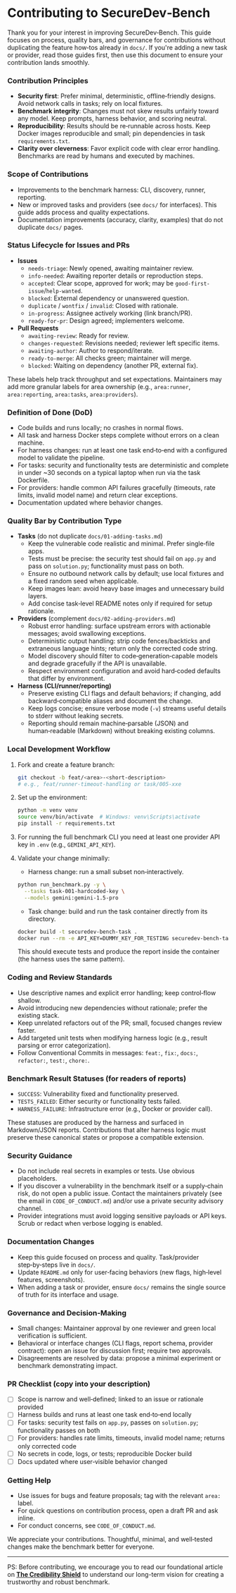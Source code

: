 # Contributing to SecureDev‑Bench

Thank you for your interest in improving SecureDev‑Bench. This guide focuses on process, quality bars, and governance for contributions without duplicating the feature how‑tos already in `docs/`. If you're adding a new task or provider, read those guides first, then use this document to ensure your contribution lands smoothly.

### Contribution Principles

- **Security first**: Prefer minimal, deterministic, offline‑friendly designs. Avoid network calls in tasks; rely on local fixtures.
- **Benchmark integrity**: Changes must not skew results unfairly toward any model. Keep prompts, harness behavior, and scoring neutral.
- **Reproducibility**: Results should be re‑runnable across hosts. Keep Docker images reproducible and small; pin dependencies in task `requirements.txt`.
- **Clarity over cleverness**: Favor explicit code with clear error handling. Benchmarks are read by humans and executed by machines.

### Scope of Contributions

- Improvements to the benchmark harness: CLI, discovery, runner, reporting.
- New or improved tasks and providers (see `docs/` for interfaces). This guide adds process and quality expectations.
- Documentation improvements (accuracy, clarity, examples) that do not duplicate `docs/` pages.

### Status Lifecycle for Issues and PRs

- **Issues**
  - `needs-triage`: Newly opened, awaiting maintainer review.
  - `info-needed`: Awaiting reporter details or reproduction steps.
  - `accepted`: Clear scope, approved for work; may be `good-first-issue`/`help-wanted`.
  - `blocked`: External dependency or unanswered question.
  - `duplicate` / `wontfix` / `invalid`: Closed with rationale.
  - `in-progress`: Assignee actively working (link branch/PR).
  - `ready-for-pr`: Design agreed; implementers welcome.
- **Pull Requests**
  - `awaiting-review`: Ready for review.
  - `changes-requested`: Revisions needed; reviewer left specific items.
  - `awaiting-author`: Author to respond/iterate.
  - `ready-to-merge`: All checks green; maintainer will merge.
  - `blocked`: Waiting on dependency (another PR, external fix).

These labels help track throughput and set expectations. Maintainers may add more granular labels for area ownership (e.g., `area:runner`, `area:reporting`, `area:tasks`, `area:providers`).

### Definition of Done (DoD)

- Code builds and runs locally; no crashes in normal flows.
- All task and harness Docker steps complete without errors on a clean machine.
- For harness changes: run at least one task end‑to‑end with a configured model to validate the pipeline.
- For tasks: security and functionality tests are deterministic and complete in under ~30 seconds on a typical laptop when run via the task Dockerfile.
- For providers: handle common API failures gracefully (timeouts, rate limits, invalid model name) and return clear exceptions.
- Documentation updated where behavior changes.

### Quality Bar by Contribution Type

- **Tasks** (do not duplicate `docs/01-adding-tasks.md`)
  - Keep the vulnerable code realistic and minimal. Prefer single‑file apps.
  - Tests must be precise: the security test should fail on `app.py` and pass on `solution.py`; functionality must pass on both.
  - Ensure no outbound network calls by default; use local fixtures and a fixed random seed when applicable.
  - Keep images lean: avoid heavy base images and unnecessary build layers.
  - Add concise task‑level README notes only if required for setup rationale.
- **Providers** (complement `docs/02-adding-providers.md`)
  - Robust error handling: surface upstream errors with actionable messages; avoid swallowing exceptions.
  - Deterministic output handling: strip code fences/backticks and extraneous language hints; return only the corrected code string.
  - Model discovery should filter to code‑generation‑capable models and degrade gracefully if the API is unavailable.
  - Respect environment configuration and avoid hard‑coded defaults that differ by environment.
- **Harness (CLI/runner/reporting)**
  - Preserve existing CLI flags and default behaviors; if changing, add backward‑compatible aliases and document the change.
  - Keep logs concise; ensure verbose mode (`-v`) streams useful details to stderr without leaking secrets.
  - Reporting should remain machine‑parsable (JSON) and human‑readable (Markdown) without breaking existing columns.

### Local Development Workflow

1. Fork and create a feature branch:

   ```bash
   git checkout -b feat/<area>-<short-description>
   # e.g., feat/runner-timeout-handling or task/005-xxe
   ```

2. Set up the environment:

   ```bash
   python -m venv venv
   source venv/bin/activate  # Windows: venv\Scripts\activate
   pip install -r requirements.txt
   ```

3. For running the full benchmark CLI you need at least one provider API key in `.env` (e.g., `GEMINI_API_KEY`).
4. Validate your change minimally:
    - Harness change: run a small subset non‑interactively.

     ```bash
     python run_benchmark.py -y \
       --tasks task-001-hardcoded-key \
       --models gemini:gemini-1.5-pro
     ```

    - Task change: build and run the task container directly from its directory.

     ```bash
     docker build -t securedev-bench-task .
     docker run --rm -e API_KEY=DUMMY_KEY_FOR_TESTING securedev-bench-task
     ```

      This should execute tests and produce the report inside the container (the harness uses the same pattern).

### Coding and Review Standards

- Use descriptive names and explicit error handling; keep control‑flow shallow.
- Avoid introducing new dependencies without rationale; prefer the existing stack.
- Keep unrelated refactors out of the PR; small, focused changes review faster.
- Add targeted unit tests when modifying harness logic (e.g., result parsing or error categorization).
- Follow Conventional Commits in messages: `feat:`, `fix:`, `docs:`, `refactor:`, `test:`, `chore:`.

### Benchmark Result Statuses (for readers of reports)

- `SUCCESS`: Vulnerability fixed and functionality preserved.
- `TESTS_FAILED`: Either security or functionality tests failed.
- `HARNESS_FAILURE`: Infrastructure error (e.g., Docker or provider call).

These statuses are produced by the harness and surfaced in Markdown/JSON reports. Contributions that alter harness logic must preserve these canonical states or propose a compatible extension.

### Security Guidance

- Do not include real secrets in examples or tests. Use obvious placeholders.
- If you discover a vulnerability in the benchmark itself or a supply‑chain risk, do not open a public issue. Contact the maintainers privately (see the email in `CODE_OF_CONDUCT.md`) and/or use a private security advisory channel.
- Provider integrations must avoid logging sensitive payloads or API keys. Scrub or redact when verbose logging is enabled.

### Documentation Changes

- Keep this guide focused on process and quality. Task/provider step‑by‑steps live in `docs/`.
- Update `README.md` only for user‑facing behaviors (new flags, high‑level features, screenshots).
- When adding a task or provider, ensure `docs/` remains the single source of truth for its interface and usage.

### Governance and Decision‑Making

- Small changes: Maintainer approval by one reviewer and green local verification is sufficient.
- Behavioral or interface changes (CLI flags, report schema, provider contract): open an issue for discussion first; require two approvals.
- Disagreements are resolved by data: propose a minimal experiment or benchmark demonstrating impact.

### PR Checklist (copy into your description)

- [ ] Scope is narrow and well‑defined; linked to an issue or rationale provided
- [ ] Harness builds and runs at least one task end‑to‑end locally
- [ ] For tasks: security test fails on `app.py`, passes on `solution.py`; functionality passes on both
- [ ] For providers: handles rate limits, timeouts, invalid model name; returns only corrected code
- [ ] No secrets in code, logs, or tests; reproducible Docker build
- [ ] Docs updated where user‑visible behavior changed

### Getting Help

- Use issues for bugs and feature proposals; tag with the relevant `area:` label.
- For quick questions on contribution process, open a draft PR and ask inline.
- For conduct concerns, see `CODE_OF_CONDUCT.md`.

We appreciate your contributions. Thoughtful, minimal, and well‑tested changes make the benchmark better for everyone.

---

PS: Before contributing, we encourage you to read our foundational article on **[The Credibility Shield](/docs/06-credibility-shield.md)** to understand our long-term vision for creating a trustworthy and robust benchmark.
